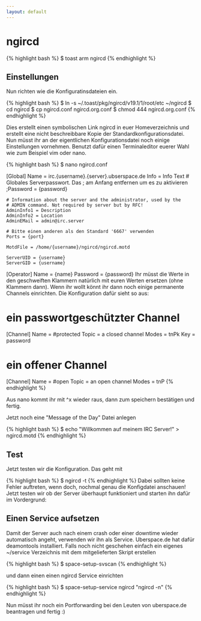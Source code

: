 ```yaml
---
layout: default
---
```

# ngircd

{% highlight bash %}
$ toast arm ngircd
{% endhighlight %}

## Einstellungen
Nun richten wie die Konfiguratinsdateien ein.

{% highlight bash %}
$ ln -s ~/.toast/pkg/ngircd/v19.1/1/root/etc ~/ngircd
$ cd ngircd
$ cp ngircd.conf ngircd.org.conf
$ chmod 444 ngircd.org.conf
{% endhighlight %}

Dies erstellt einen symbolischen Link ngircd in euer Homeverzeichnis und erstellt eine nicht beschreibbare Kopie der Standardkonfigurationsdatei. Nun müsst ihr an der eigentlichen Konfigurationsdatei noch einige Einstellungen vornehmen. Benutzt dafür einen Terminaleditor euerer Wahl wie zum Beispiel vim oder nano.

{% highlight bash %}
$ nano ngircd.conf

[Global]
    Name = irc.{username}.{server}.ubserspace.de
    Info = Info Text
    # Globales Serverpasswort. Das ; am Anfang entfernen um es zu aktivieren
    ;Password = {password}

    # Information about the server and the administrator, used by the
    # ADMIN command. Not required by server but by RFC!
    AdminInfo1 = Description
    AdminInfo2 = Location
    AdminEMail = admin@irc.server

    # Bitte einen anderen als den Standard '6667' verwenden
    Ports = {port}

    MotdFile = /home/{username}/ngircd/ngircd.motd

    ServerUID = {username}
    ServerGID = {username}

[Operator]
    Name = {name}
    Password = {password}
Ihr müsst die Werte in den geschweiften Klammern natürlich mit euren Werten ersetzen (ohne Klammern dann). Wenn ihr wollt könnt ihr dann noch einige permanente Channels einrichten. Die Konfiguration dafür sieht so aus:

# ein passwortgeschützter Channel
[Channel]
    Name = #protected
    Topic = a closed channel
    Modes = tnPk
    Key = password

# ein offener Channel
[Channel]
    Name = #open
    Topic = an open channel
    Modes = tnP
{% endhighlight %}

Aus nano kommt ihr mit ^x wieder raus, dann zum speichern bestätigen und fertig.

Jetzt noch eine "Message of the Day" Datei anlegen

{% highlight bash %}
$ echo "Willkommen auf meinem IRC Server!" > ngircd.motd
{% endhighlight %}

## Test
Jetzt testen wir die Konfiguration. Das geht mit

{% highlight bash %}
$ ngircd -t
{% endhighlight %}
Dabei sollten keine Fehler auftreten, wenn doch, nochmal genau die Konfigdatei anschauen! Jetzt testen wir ob der Server überhaupt funktioniert und starten ihn dafür im Vordergrund:

## Einen Service aufsetzen
Damit der Server auch nach einem crash oder einer downtime wieder automatisch angeht, verwenden wir ihn als Service. Uberspace.de hat dafür deamontools installiert. Falls noch nicht geschehen einfach ein eigenes ~/service Verzeichnis mit dem mitgelieferten Skript erstellen

{% highlight bash %}
$ space-setup-svscan
{% endhighlight %}

und dann einen einen ngircd Service einrichten

{% highlight bash %}
$ space-setup-service ngircd "ngircd -n"
{% endhighlight %}

Nun müsst ihr noch ein Portforwarding bei den Leuten von uberspace.de beantragen und fertig :)

